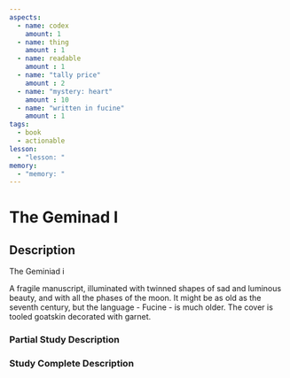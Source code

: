 ```yaml
---
aspects: 
  - name: codex
    amount: 1
  - name: thing
    amount : 1
  - name: readable
    amount : 1
  - name: "tally price"
    amount : 2
  - name: "mystery: heart"
    amount : 10
  - name: "written in fucine"
    amount : 1
tags:
  - book
  - actionable
lesson:
  - "lesson: "
memory:
  - "memory: "
---
```


# The Geminad I

## Description
The Geminiad i

A fragile manuscript, illuminated with twinned shapes of sad and luminous beauty, and with all the phases of the moon. It might be as old as the seventh century, but the language - Fucine - is much older. The cover is tooled goatskin decorated with garnet.
### Partial Study Description

### Study Complete Description
